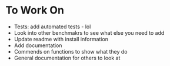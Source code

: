 # To Work On

 - Tests: add automated tests - lol
 - Look into other benchmakrs to see what else you need to add
 - Update readme with install information
 - Add documentation
  - Commends on functions to show what they do
  - General documentation for others to look at
